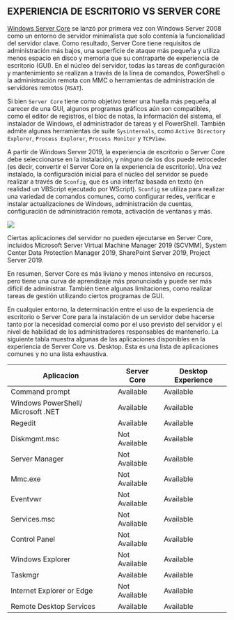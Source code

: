 ## EXPERIENCIA DE ESCRITORIO VS SERVER CORE

[Windows Server Core](https://docs.microsoft.com/en-us/windows-server/administration/server-core/what-is-server-core) se lanzó por primera vez con Windows Server 2008 como un entorno de servidor minimalista que solo contenía la funcionalidad del servidor clave. Como resultado, Server Core tiene requisitos de administración más bajos, una superficie de ataque más pequeña y utiliza menos espacio en disco y memoria que su contraparte de experiencia de escritorio (GUI). En el núcleo del servidor, todas las tareas de configuración y mantenimiento se realizan a través de la línea de comandos, PowerShell o la administración remota con MMC o herramientas de administración de servidores remotos (`RSAT`).

Si bien `Server Core` tiene como objetivo tener una huella más pequeña al carecer de una GUI, algunos programas gráficos aún son compatibles, como el editor de registros, el bloc de notas, la información del sistema, el instalador de Windows, el administrador de tareas y el PowerShell. También admite algunas herramientas de suite `Sysinternals`, como `Active Directory Explorer`, `Process Explorer`, `Process Monitor` y `TCPView`.

A partir de Windows Server 2019, la experiencia de escritorio o Server Core debe seleccionarse en la instalación, y ninguno de los dos puede retroceder (es decir, convertir el Server Core en la experiencia de escritorio). Una vez instalado, la configuración inicial para el núcleo del servidor se puede realizar a través de `Sconfig`, que es una interfaz basada en texto (en realidad un VBScript ejecutado por WScript). `Sconfig` se utiliza para realizar una variedad de comandos comunes, como configurar redes, verificar e instalar actualizaciones de Windows, administración de cuentas, configuración de administración remota, activación de ventanas y más.

![](https://academy.hackthebox.com/storage/modules/49/sconfig.png)

Ciertas aplicaciones del servidor no pueden ejecutarse en Server Core, incluidos Microsoft Server Virtual Machine Manager 2019 (SCVMM), System Center Data Protection Manager 2019, SharePoint Server 2019, Project Server 2019.

En resumen, Server Core es más liviano y menos intensivo en recursos, pero tiene una curva de aprendizaje más pronunciada y puede ser más difícil de administrar. También tiene algunas limitaciones, como realizar tareas de gestión utilizando ciertos programas de GUI.

En cualquier entorno, la determinación entre el uso de la experiencia de escritorio o Server Core para la instalación de un servidor debe hacerse tanto por la necesidad comercial como por el uso previsto del servidor y el nivel de habilidad de los administradores responsables de mantenerlo. La siguiente tabla muestra algunas de las aplicaciones disponibles en la experiencia de Server Core vs. Desktop. Esta es una lista de aplicaciones comunes y no una lista exhaustiva.

|Aplicacion|Server Core| Desktop Experience|
|--|--|--|
|Command prompt|Available|Available|
|Windows PowerShell/ Microsoft .NET|Available|Available|
|Regedit|Available|Available|
|Diskmgmt.msc|Not Available|Available|
|Server Manager|Not Available|Available|
|Mmc.exe|Not Available|Available|
|Eventvwr|Not Available|Available|
|Services.msc|Not Available|Available|
|Control Panel|Not Available|Available|
|Windows Explorer|Not Available|Available|
|Taskmgr|Available|Available|
|Internet Explorer or Edge|Not Available|Available|
|Remote Desktop Services|Available|Available|